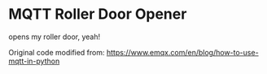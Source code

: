 # MQTT Roller Door Opener
 opens my roller door, yeah!

Original code modified from:
https://www.emqx.com/en/blog/how-to-use-mqtt-in-python
